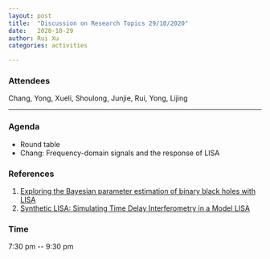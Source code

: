 ```yaml
---
layout: post
title:  "Discussion on Research Topics 29/10/2020"
date:   2020-10-29
author: Rui Xu
categories: activities

---
```



### Attendees

Chang, Yong, Xueli, Shoulong, Junjie, Rui, Yong, Lijing

---



### Agenda

- Round table
- Chang: Frequency-domain signals and the response of LISA


### References
1. [Exploring the Bayesian parameter estimation of binary black holes with LISA](https://arxiv.org/abs/2003.00357)
2. [Synthetic LISA: Simulating Time Delay Interferometry in a Model LISA](https://arxiv.org/abs/gr-qc/0407102)



### Time

7:30 pm -- 9:30 pm

